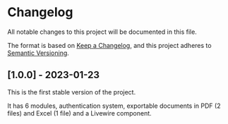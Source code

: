 # Changelog

All notable changes to this project will be documented in this file.

The format is based on [Keep a Changelog](https://keepachangelog.com/en/1.0.0/),
and this project adheres to [Semantic Versioning](https://semver.org/spec/v2.0.0.html).

## [1.0.0] - 2023-01-23

This is the first stable version of the project.

It has 6 modules, authentication system, exportable documents in PDF (2 files) and Excel (1 file) and a Livewire component.